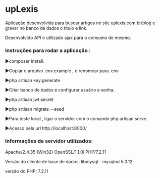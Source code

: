 # upLexis
Aplicação desenvolvida para buscar artigos no site uplexis.com.br/blog e gravar no banco de dados o titulo e link.

Desenvolvido API e utilizado ajax para o consumo do mesmo.

### Instruções para rodar a aplicação : 


►composer install.

►Copiar o arquivo .env.example , e renomear para .env

►php artisan key:generate

►Criar banco de dados e configurar usuário e senha.

►php artisan jwt:secret

►php artisan migrate --seed

►Para teste local , ligar o servidor com o comando php artisan serve.

►Acesso pela url http://localhost:8000/


### Informações de servidor utilizados:
Apache/2.4.35 (Win32) OpenSSL/1.1.0i PHP/7.2.11

Versão do cliente de base de dados: libmysql - mysqlnd 5.0.12

versão do PHP: 7.2.11
